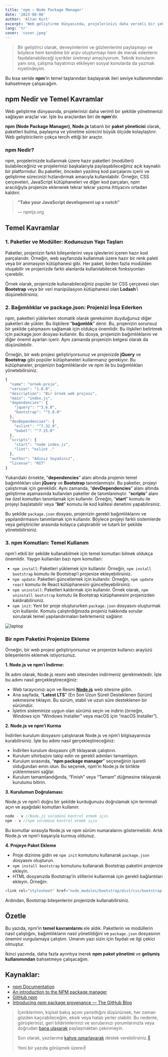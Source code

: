 ```yaml
---
title: 'npm — Node Package Manager'
date: '2023-08-08'
author: 'Altan Kurt'
excerpt: 'Web geliştirme dünyasında, projelerinizi daha verimli bir şekilde yönetmenizi sağlayan araçlar var. İşte bu araçlardan biri de npm’dir.'
lang: 'tr'
cover: 'cover.jpeg'
---
```


> Bir geliştirici olarak, deneyimlerimi ve gözlemlerimi paylaşmayı ve böylece hem kendime bir arşiv oluşturmayı hem de merak edenlerin faydalanabileceği içerikler üretmeyi amaçlıyorum. Teknik konuların yanı sıra, çalışma hayatımızı etkileyen sosyal konularda da yazmak niyetindeyim.

Bu kısa seride **npm**’in temel taşlarından başlayarak ileri seviye kullanımından bahsetmeye çalışacağım.

## npm Nedir ve Temel Kavramlar

Web geliştirme dünyasında, projelerinizi daha verimli bir şekilde yönetmenizi sağlayan araçlar var. İşte bu araçlardan biri de **npm**’dir.

**npm (Node Package Manager)**, **Node.js** tabanlı bir **paket yöneticisi** olarak, paketleri bulma, paylaşma ve yönetme sürecini büyük ölçüde kolaylaştırır. Web geliştiricilerin çokça tercih ettiği bir araçtır.

### npm Nedir?

npm, projelerinizde kullanmak üzere hazır paketleri (modülleri) bulabileceğiniz ve projelerinizi başkalarıyla paylaşabileceğiniz açık kaynaklı bir platformdur. Bu paketler, önceden yazılmış kod parçalarını içerir ve geliştirme sürecinizi hızlandırmak amacıyla kullanılabilir. Örneğin, CSS çerçeveleri, JavaScript kütüphaneleri ve diğer kod parçaları, npm aracılığıyla projenize eklenerek tekrar tekrar yazma ihtiyacını ortadan kaldırır.

> **“Take your JavaScript development up a notch”**
>
> — npmjs.org

## Temel Kavramlar

### 1. Paketler ve Modüller: Kodunuzun Yapı Taşları

Paketler, projenizin farklı bileşenlerini veya işlevlerini içeren hazır kod parçalarıdır. Örneğin, web sayfanızda kullanmak üzere hazır bir renk paleti veya bir animasyon kütüphanesi gibi. Her paket, birden fazla modülden oluşabilir ve projenizde farklı alanlarda kullanılabilecek fonksiyonları içerebilir.

Örnek olarak, projenizde kullanabileceğiniz popüler bir CSS çerçevesi olan **Bootstrap** veya bir veri manipülasyon kütüphanesi olan **Lodash**’i düşünebilirsiniz.

### 2. Bağımlılıklar ve package.json: Projenizi İnşa Ederken

npm, paketleri yüklerken otomatik olarak gereksinim duyduğunuz diğer paketleri de yükler. Bu ilişkilere “**bağımlılık**” denir. Bu, projenizin sorunsuz bir şekilde çalışmasını sağlamak için oldukça önemlidir. Bu ilişkileri belirtmek için package.json dosyası kullanılır. Bu dosya, projenizin bağımlılıklarını ve diğer önemli ayarları içerir. Aynı zamanda projenizin belgesi olarak da düşünülebilir.

Örneğin, bir web projesi geliştiriyorsunuz ve projenizde **jQuery** ve **Bootstrap** gibi popüler kütüphaneleri kullanmanız gerekiyor. Bu kütüphaneler, projenizin bağımlılıklarıdır ve npm ile bu bağımlılıkları yönetebilirsiniz.

```js
{
  "name": "ornek-proje",
  "version": "1.0.0",
  "description": "Bir örnek web projesi",
  "main": "index.js",
  "dependencies": {
    "jquery": "^3.6.0",
    "bootstrap": "^5.0.0"
  },
  "devDependencies": {
    "eslint": "^7.32.0",
    "babel": "^7.15.0"
  },
  "scripts": {
    "start": "node index.js",
    "lint": "eslint ."
  },
  "author": "Adınız Soyadınız",
  "license": "MIT"
}
```

Yukarıdaki örnekte, “**dependencies**” alanı altında projenin temel bağımlılıkları olan **jQuery** ve **Bootstrap** tanımlanmıştır. Bu paketler, projeyi çalıştırmak için gereklidir. Aynı zamanda, “**devDependencies**” alanı altında geliştirme aşamasında kullanılan paketler de tanımlanmıştır. “**scripts**” alanı ise özel komutları tanımlamak için kullanılır. Örneğin, “**start**” komutu ile projeyi başlatabilir veya “**lint**” komutu ile kod kalitesi denetimi yapabilirsiniz.

Bu şekilde `package.json` dosyası, projenizin gerekli bağımlılıklarını ve yapılandırmasını tanımlamak için kullanılır. Böylece projeyi farklı sistemlerde veya geliştiriciler arasında kolayca çalıştırabilir ve tutarlı bir şekilde yönetebilirsiniz.

### 3. npm Komutları: Temel Kullanım

npm’i etkili bir şekilde kullanabilmek için temel komutları bilmek oldukça önemlidir. Yaygın kullanılan bazı npm komutları:

- `npm install`: Paketleri yüklemek için kullanılır.
  Örneğin, `npm install bootstrap` komutu ile Bootstrap’i projenize ekleyebilirsiniz.
- `npm update`: Paketleri güncellemek için kullanılır.
  Örneğin, `npm update react` komutu ile React kütüphanesini güncelleyebilirsiniz.
- `npm uninstall`: Paketleri kaldırmak için kullanılır.
  Örnek olarak, `npm uninstall bootstrap` komutu ile Bootstrap kütüphanesini projenizden kaldırabilirsiniz.
- `npm init`: Yeni bir proje oluştururken `package.json` dosyasını oluşturmak için kullanılır. Komutu çalıştırdığınızda projeniz hakkında sorular sorularak temel yapılandırmaları belirlemeniz sağlanır.

![laptop](laptop.jpg)

### Bir npm Paketini Projenize Ekleme

Örneğin, bir web projesi geliştiriyorsunuz ve projenize kullanıcı arayüzü bileşenlerini eklemek istiyorsunuz.

**1. Node.js ve npm’i İndirme:**

İlk adım olarak, Node.js resmi web sitesinden indirmeniz gerekmektedir. İşte bu adımı nasıl gerçekleştireceğiniz:

- Web tarayıcınızı açın ve Resmi **[Node.js](https://nodejs.org/)** web sitesine gidin.
- Ana sayfada, “**Latest LTS**” (En Son Uzun Süreli Desteklenen Sürüm) sekmesine tıklayın. Bu sürüm, stabil ve uzun süre desteklenen bir sürümdür.
- İşletim sisteminize uygun olan sürümü seçin ve indirin (örneğin, Windows için “Windows Installer” veya macOS için “macOS Installer”).

**2. Node.js ve npm’i Kurma**

İndirilen kurulum dosyasını çalıştırarak Node.js ve npm’i bilgisayarınıza kurabilirsiniz. İşte bu adımı nasıl gerçekleştireceğiniz:

- İndirilen kurulum dosyasını çift tıklayarak çalıştırın.
- Kurulum sihirbazını takip edin ve gerekli adımları tamamlayın.
- Kurulum sırasında, “**npm package manager**” seçeneğinin işaretli olduğundan emin olun. Bu seçenek, npm’in Node.js ile birlikte yüklenmesini sağlar.
- Kurulum tamamlandığında, “Finish” veya “Tamam” düğmesine tıklayarak kurulumu bitirin.

**3. Kurulumun Doğrulaması:**

Node.js ve npm’i doğru bir şekilde kurduğunuzu doğrulamak için terminali açın ve aşağıdaki komutları kullanın:

```js
node - v //Node.js sürümünü kontrol etmek için
npm - v //npm sürümünü kontrol etmek için
```

Bu komutlar sırasıyla Node.js ve npm sürüm numaralarını göstermelidir. Artık Node.js ve npm’i başarıyla kurmuş oldunuz.

**4. Projeye Paket Ekleme**

- Proje dizinine gidin ve `npm init` komutunu kullanarak `package.json` dosyasını oluşturun.
- `npm install bootstrap` komutunu kullanarak Bootstrap paketini projenize ekleyin.
- HTML dosyanızda Bootstrap’in stillerini kullanmak için gerekli bağlantıları ekleyin. Örneğin:

```js
<link rel="stylesheet" href="node_modules/bootstrap/dist/css/bootstrap.min.css">
```

Ardından, Bootstrap bileşenlerini projenizde kullanabilirsiniz.

## Özetle

Bu yazıda, npm’in **temel kavramlarını** ele aldık. Paketlerin ve modüllerin nasıl çalıştığını, bağımlılıkların nasıl yönetildiğini ve `package.json` dosyasının önemini vurgulamaya çalıştım. Umarım yazı sizin için faydalı ve ilgi çekici olmuştur.

İkinci yazımda, daha fazla ayrıntıya inerek **npm paket yönetimi** ve **gelişmiş kullanımından** bahsetmeye çalışacağım.

## Kaynaklar:

- [npm Documentation](https://docs.npmjs.com/)
- [An introduction to the NPM package manager](https://nodejs.dev/en/learn/an-introduction-to-the-npm-package-manager/)
- [GitHub npm](https://github.com/npm)
- [Introducing npm package provenance — The GitHub Blog](https://github.blog/2023-04-19-introducing-npm-package-provenance/)

> İçeriklerimin, kişisel bakış açımı yansıttığını düşünürsek, her zaman gözden kaçırabileceğim, eksik veya hatalı yerler olabilir. Bu nedenle, görüşlerinizi, geri bildirimlerinizi ve sorularınızı yorumlarınızla veya doğrudan [bana ulaşarak](mailto:aaltankurt@gmail.com) paylaşmaktan çekinmeyin.
>
> Son olarak, yazılarıma [kahve ısmarlayarak](https://www.buymeacoffee.com/altankurt/) destek verebilirsiniz.🙌
>
> Yeni bir yazıda görüşmek üzere✌️
